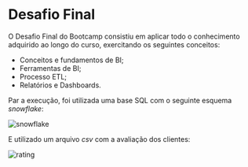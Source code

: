 # Desafio Final

O Desafio Final do Bootcamp consistiu em aplicar todo o conhecimento adquirido ao longo do curso, exercitando os seguintes conceitos:
- Conceitos e fundamentos de BI;
- Ferramentas de BI;
- Processo ETL;
- Relatórios e Dashboards.

Par a execução, foi utilizada uma base SQL com o seguinte esquema *snowflake*:

![snowflake](https://user-images.githubusercontent.com/63553829/92404035-09d25380-f109-11ea-86cd-3757aacf09c2.png)

E utilizado um arquivo *csv* com a avaliação dos clientes:

![rating](https://user-images.githubusercontent.com/63553829/92404218-6766a000-f109-11ea-9a7b-d1898655a61e.png)

